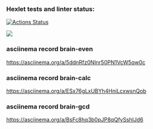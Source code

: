 ### Hexlet tests and linter status:
[![Actions Status](https://github.com/gornah/python-project-49/actions/workflows/hexlet-check.yml/badge.svg)](https://github.com/gornah/python-project-49/actions)

<a href="https://codeclimate.com/github/gornah/python-project-49/maintainability"><img src="https://api.codeclimate.com/v1/badges/a36b29f34c87277cf136/maintainability" /></a>

### asciinema record brain-even
https://asciinema.org/a/5ddnRfz0Nlnr50PN1VcW5qw0c

### asciinema record brain-calc
https://asciinema.org/a/ESx76gLxUBYh4HniLcxwsnQob

### asciinema record brain-gcd
https://asciinema.org/a/BsFc8hq3b0pJP8qQfySshIJd6
